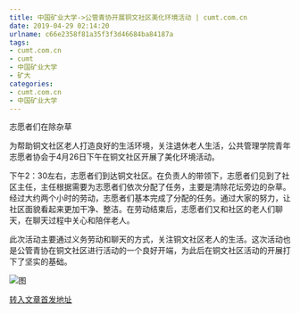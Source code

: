 ```yaml
---
title: 中国矿业大学->公管青协开展铜文社区美化环境活动 | cumt.com.cn
date: 2019-04-29 02:14:20
urlname: c66e2358f81a35f3f3d46684ba84187a
tags: 
- cumt.com.cn
- cumt
- 中国矿业大学
- 矿大
categories:
- cumt.com.cn
- 中国矿业大学
---
```


志愿者们在除杂草

为帮助铜文社区老人打造良好的生活环境，关注退休老人生活，公共管理学院青年志愿者协会于4月26日下午在铜文社区开展了美化环境活动。

下午2：30左右，志愿者们到达铜文社区。在负责人的带领下，志愿者们见到了社区主任，主任根据需要为志愿者们依次分配了任务，主要是清除花坛旁边的杂草。经过大约两个小时的劳动，志愿者们基本完成了分配的任务。通过大家的努力，让社区面貌看起来更加干净、整洁。在劳动结束后，志愿者们又和社区的老人们聊天，在聊天过程中关心和陪伴老人。

此次活动主要通过义务劳动和聊天的方式，关注铜文社区老人的生活。这次活动也是公管青协在铜文社区进行活动的一个良好开端，为此后在铜文社区活动的开展打下了坚实的基础。

![图](http://xwzx.cumt.edu.cn/_upload/article/images/e0/5b/fdd0628a429192d0306a122dcd64/9fb336d5-8a9c-43e1-bb59-ebac2ce07294.jpg)

[转入文章首发地址](http://xwzx.cumt.edu.cn/f8/f8/c523a522488/page.htm)